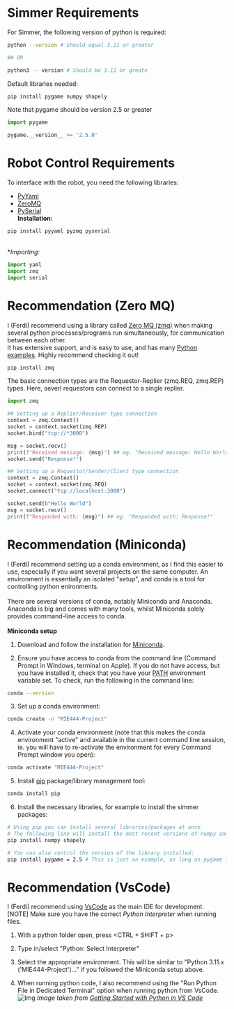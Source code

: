 # Simmer Requirements
For Simmer, the following version of python is required:
```bash
python --version # Should equal 3.11 or greater

## OR

python3 -- version # Should be 3.11 or greate
```

Default libraries needed:
```bash
pip install pygame numpy shapely
```

Note that pygame should be version 2.5 or greater
```python
import pygame

pygame.__version__ >= '2.5.0'
```

# Robot Control Requirements
To interface with the robot, you need the following libraries:
- [PyYaml](https://github.com/yaml/pyyaml)
- [ZeroMQ](https://zeromq.org/)
- [PySerial](https://pyserial.readthedocs.io/en/latest/pyserial.html)
<br>**Installation:**
```bash
pip install pyyaml pyzmq pyserial
```
<br>**Importing:*
```python
import yaml
import zmq
import serial
```

# Recommendation (Zero MQ)
I (Ferdi) recommend using a library called [Zero MQ (zmq)](https://zeromq.org/) when making several python processes/programs run simultaneously, for communication between each other.
<br>It has extensive support, and is easy to use, and has many [Python examples](https://zeromq.org/languages/python/). Highly recommend checking it out!
```bash
pip install zmq
```
The basic connection types are the Requestor-Replier (zmq.REQ, zmq.REP) types. Here, severl requestors can connect to a single replier.
```python
import zmq

## Setting up a Replier/Receiver type connection
context = zmq.Context()
socket = context.socket(zmq.REP)
socket.bind("tcp://*3000")

msg = socket.recv()
print(f"Received message: {msg}") ## eg. "Received message: Hello World"
socket.send("Response!")

## Setting up a Requestor/Sender/Client type connection
context = zmq.Context()
socket = context.socket(zmq.REQ)
socket.connect("tcp://localhost:3000")

socket.send(b"Hello World")
msg = socket.recv()
print(f"Responded with: {msg}") ## eg. "Responded with: Response!"
```

# Recommendation (Miniconda)
I (Ferdi) recommend setting up a conda environment, as I find this easier to use, especially if you want several projects on the same computer. An environment is essentially an isolated "setup", and conda is a tool for controlling python enironments.
<br><br>There are several versions of conda, notably Miniconda and Anaconda. Anaconda is big and comes with many tools, whilst Miniconda solely provides command-line access to conda.
<br><br>**Miniconda setup**

1. Download and follow the installation for [Miniconda](https://docs.conda.io/projects/miniconda/en/latest/).

2. Ensure you have access to conda from the command line (Command Prompt in Windows, terminal on Apple). If you do not have access, but you have installed it, check that you have your [PATH](https://superuser.com/questions/284342/what-are-path-and-other-environment-variables-and-how-can-i-set-or-use-them) environment variable set. To check, run the following in the command line:
```bash
conda --version
```

3. Set up a conda environment:
```bash
conda create -n "MIE444-Project"
```

4. Activate your conda environment (note that this makes the conda environment "active" and available in the current command line session, ie. you will have to re-activate the environment for every Command Prompt window you open):
```bash
conda activate "MIE444-Project"
```

5. Install [pip](https://realpython.com/what-is-pip/) package/library management tool:
```bash
conda install pip
```

6. Install the necessary libraries, for example to install the simmer packages:
```bash
# Using pip you can install several libraries/packages at once
# The following line will install the most recent versions of numpy and shapely packages:
pip install numpy shapely

# You can also control the version of the library installed:
pip install pygame = 2.5 # This is just an example, as long as pygame is 2.5 or greater you should be fine
```

# Recommendation (VsCode)
I (Ferdi) recommend using [VsCode](https://code.visualstudio.com/) as the main IDE for development.
<br>[NOTE] Make sure you have the correct *Python Interpreter* when running files.

1. With a python folder open, press \<CTRL + SHIFT + p\>

2. Type in/select "Python: Select Interpreter"

3. Select the appropriate environment. This will be similar to "Python 3.11.x ('MIE444-Project')..." if you followed the Miniconda setup above.

4. When running python code, I also recommend using the "Run Python File in Dedicated Terminal" option when running python from VsCode.
![Img](https://code.visualstudio.com/assets/docs/python/tutorial/debug-python-file-in-terminal-button.png)
*Image taken from [Getting Started with Python in VS Code](https://code.visualstudio.com/docs/python/python-tutorial)*
